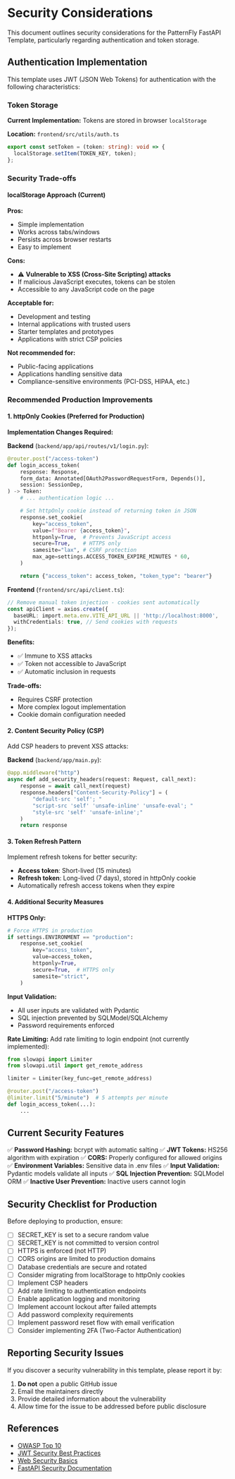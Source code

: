 # Security Considerations

This document outlines security considerations for the PatternFly FastAPI Template, particularly regarding authentication and token storage.

## Authentication Implementation

This template uses JWT (JSON Web Tokens) for authentication with the following characteristics:

### Token Storage

**Current Implementation:** Tokens are stored in browser `localStorage`

**Location:** `frontend/src/utils/auth.ts`

```typescript
export const setToken = (token: string): void => {
  localStorage.setItem(TOKEN_KEY, token);
};
```

### Security Trade-offs

#### localStorage Approach (Current)

**Pros:**
- Simple implementation
- Works across tabs/windows
- Persists across browser restarts
- Easy to implement

**Cons:**
- ⚠️ **Vulnerable to XSS (Cross-Site Scripting) attacks**
- If malicious JavaScript executes, tokens can be stolen
- Accessible to any JavaScript code on the page

**Acceptable for:**
- Development and testing
- Internal applications with trusted users
- Starter templates and prototypes
- Applications with strict CSP policies

**Not recommended for:**
- Public-facing applications
- Applications handling sensitive data
- Compliance-sensitive environments (PCI-DSS, HIPAA, etc.)

### Recommended Production Improvements

#### 1. httpOnly Cookies (Preferred for Production)

**Implementation Changes Required:**

**Backend** (`backend/app/api/routes/v1/login.py`):
```python
@router.post("/access-token")
def login_access_token(
    response: Response,
    form_data: Annotated[OAuth2PasswordRequestForm, Depends()],
    session: SessionDep,
) -> Token:
    # ... authentication logic ...

    # Set httpOnly cookie instead of returning token in JSON
    response.set_cookie(
        key="access_token",
        value=f"Bearer {access_token}",
        httponly=True,  # Prevents JavaScript access
        secure=True,    # HTTPS only
        samesite="lax", # CSRF protection
        max_age=settings.ACCESS_TOKEN_EXPIRE_MINUTES * 60,
    )

    return {"access_token": access_token, "token_type": "bearer"}
```

**Frontend** (`frontend/src/api/client.ts`):
```typescript
// Remove manual token injection - cookies sent automatically
const apiClient = axios.create({
  baseURL: import.meta.env.VITE_API_URL || 'http://localhost:8000',
  withCredentials: true, // Send cookies with requests
});
```

**Benefits:**
- ✅ Immune to XSS attacks
- ✅ Token not accessible to JavaScript
- ✅ Automatic inclusion in requests

**Trade-offs:**
- Requires CSRF protection
- More complex logout implementation
- Cookie domain configuration needed

#### 2. Content Security Policy (CSP)

Add CSP headers to prevent XSS attacks:

**Backend** (`backend/app/main.py`):
```python
@app.middleware("http")
async def add_security_headers(request: Request, call_next):
    response = await call_next(request)
    response.headers["Content-Security-Policy"] = (
        "default-src 'self'; "
        "script-src 'self' 'unsafe-inline' 'unsafe-eval'; "
        "style-src 'self' 'unsafe-inline';"
    )
    return response
```

#### 3. Token Refresh Pattern

Implement refresh tokens for better security:

- **Access token**: Short-lived (15 minutes)
- **Refresh token**: Long-lived (7 days), stored in httpOnly cookie
- Automatically refresh access tokens when they expire

#### 4. Additional Security Measures

**HTTPS Only:**
```python
# Force HTTPS in production
if settings.ENVIRONMENT == "production":
    response.set_cookie(
        key="access_token",
        value=access_token,
        httponly=True,
        secure=True,  # HTTPS only
        samesite="strict",
    )
```

**Input Validation:**
- All user inputs are validated with Pydantic
- SQL injection prevented by SQLModel/SQLAlchemy
- Password requirements enforced

**Rate Limiting:**
Add rate limiting to login endpoint (not currently implemented):
```python
from slowapi import Limiter
from slowapi.util import get_remote_address

limiter = Limiter(key_func=get_remote_address)

@router.post("/access-token")
@limiter.limit("5/minute")  # 5 attempts per minute
def login_access_token(...):
    ...
```

## Current Security Features

✅ **Password Hashing:** bcrypt with automatic salting
✅ **JWT Tokens:** HS256 algorithm with expiration
✅ **CORS:** Properly configured for allowed origins
✅ **Environment Variables:** Sensitive data in .env files
✅ **Input Validation:** Pydantic models validate all inputs
✅ **SQL Injection Prevention:** SQLModel ORM
✅ **Inactive User Prevention:** Inactive users cannot login

## Security Checklist for Production

Before deploying to production, ensure:

- [ ] SECRET_KEY is set to a secure random value
- [ ] SECRET_KEY is not committed to version control
- [ ] HTTPS is enforced (not HTTP)
- [ ] CORS origins are limited to production domains
- [ ] Database credentials are secure and rotated
- [ ] Consider migrating from localStorage to httpOnly cookies
- [ ] Implement CSP headers
- [ ] Add rate limiting to authentication endpoints
- [ ] Enable application logging and monitoring
- [ ] Implement account lockout after failed attempts
- [ ] Add password complexity requirements
- [ ] Implement password reset flow with email verification
- [ ] Consider implementing 2FA (Two-Factor Authentication)

## Reporting Security Issues

If you discover a security vulnerability in this template, please report it by:

1. **Do not** open a public GitHub issue
2. Email the maintainers directly
3. Provide detailed information about the vulnerability
4. Allow time for the issue to be addressed before public disclosure

## References

- [OWASP Top 10](https://owasp.org/www-project-top-ten/)
- [JWT Security Best Practices](https://tools.ietf.org/html/rfc8725)
- [Web Security Basics](https://developer.mozilla.org/en-US/docs/Web/Security)
- [FastAPI Security Documentation](https://fastapi.tiangolo.com/tutorial/security/)
